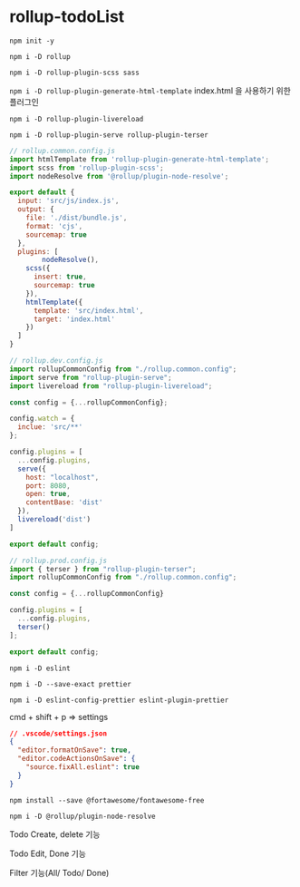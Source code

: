 # rollup-todoList

`npm init -y`

`npm i -D rollup`

`npm i -D rollup-plugin-scss sass`

`npm i -D rollup-plugin-generate-html-template` index.html 을 사용하기 위한 플러그인

`npm i -D rollup-plugin-livereload`

`npm i -D rollup-plugin-serve rollup-plugin-terser`

```jsx
// rollup.common.config.js
import htmlTemplate from 'rollup-plugin-generate-html-template';
import scss from 'rollup-plugin-scss';
import nodeResolve from '@rollup/plugin-node-resolve';

export default {
  input: 'src/js/index.js',
  output: {
    file: './dist/bundle.js',
    format: 'cjs',
    sourcemap: true
  },
  plugins: [
		nodeResolve(),
    scss({
      insert: true,
      sourcemap: true
    }),
    htmlTemplate({
      template: 'src/index.html',
      target: 'index.html'
    })
  ]
}
```

```jsx
// rollup.dev.config.js
import rollupCommonConfig from "./rollup.common.config";
import serve from "rollup-plugin-serve";
import livereload from "rollup-plugin-livereload";

const config = {...rollupCommonConfig};

config.watch = {
  inclue: 'src/**' 
};

config.plugins = [
  ...config.plugins,
  serve({
    host: "localhost",
    port: 8080,
    open: true,
    contentBase: 'dist'
  }),
  livereload('dist')
]

export default config;
```

```jsx
// rollup.prod.config.js
import { terser } from "rollup-plugin-terser";
import rollupCommonConfig from "./rollup.common.config";

const config = {...rollupCommonConfig}

config.plugins = [
  ...config.plugins,
  terser()
];

export default config;
```

`npm i -D eslint`

`npm i -D --save-exact prettier`

`npm i -D eslint-config-prettier eslint-plugin-prettier`

cmd + shift + p ⇒ settings

```json
// .vscode/settings.json
{
  "editor.formatOnSave": true,
  "editor.codeActionsOnSave": {
    "source.fixAll.eslint": true
  }
}
```

`npm install --save @fortawesome/fontawesome-free`

`npm i -D @rollup/plugin-node-resolve`

Todo Create, delete 기능

Todo Edit, Done 기능

Filter 기능(All/ Todo/ Done)

